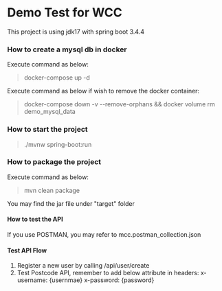 # Demo Test for WCC
This project is using jdk17 with spring boot 3.4.4

### How to create a mysql db in docker
Execute command as below:
> docker-compose up -d

Execute command as below if wish to remove the docker container:
>docker-compose down -v --remove-orphans && docker volume rm demo_mysql_data

### How to start the project
> ./mvnw spring-boot:run

### How to package the project
Execute command as below:
> mvn clean package

You may find the jar file under "target" folder


#### How to test the API
If you use POSTMAN, you may refer to mcc.postman_collection.json

#### Test API Flow
1. Register a new user by calling /api/user/create
2. Test Postcode API, remember to add below attribute in headers:
x-username: {usernmae}
x-password: {password}